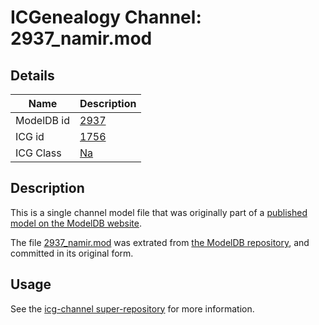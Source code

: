 # ICGenealogy Channel: 2937\_namir.mod

## Details

Name | Description
---- | -----------
ModelDB id | [2937](http://senselab.med.yale.edu/ModelDB/ShowModel.cshtml?model=2937)
ICG id | [1756](http://icg.neurotheory.ox.ac.uk/channels/2/1756)
ICG Class | [Na](http://icg.neurotheory.ox.ac.uk/channels/2)

## Description

This is a single channel model file that was originally part of a [published model on the ModelDB website](http://senselab.med.yale.edu/mModelDB/ShowModel.cshtml?model=2937).

The file [2937\_namir.mod](2937_namir.mod) was extrated from [the ModelDB repository](http://senselab.med.yale.edu/ModelDB/ShowModel.cshtml?model=2937), and committed in its original form.

## Usage

See the [icg-channel super-repository](https://github.com/icgenealogy/icg-channels) for more information.